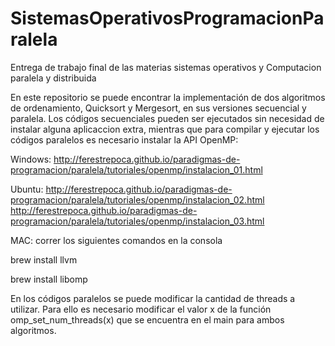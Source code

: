 # SistemasOperativosProgramacionParalela
Entrega de trabajo final de las materias sistemas operativos y Computacion paralela y distribuida

En este repositorio se puede encontrar la implementación de dos algoritmos de ordenamiento, Quicksort y Mergesort, en sus versiones secuencial y paralela.
Los códigos secuenciales pueden ser ejecutados sin necesidad de instalar alguna aplicaccion extra, mientras que para compilar y ejecutar los códigos paralelos es necesario instalar la API OpenMP:

Windows: http://ferestrepoca.github.io/paradigmas-de-programacion/paralela/tutoriales/openmp/instalacion_01.html

Ubuntu: http://ferestrepoca.github.io/paradigmas-de-programacion/paralela/tutoriales/openmp/instalacion_02.html 
http://ferestrepoca.github.io/paradigmas-de-programacion/paralela/tutoriales/openmp/instalacion_03.html 

MAC: correr los siguientes comandos en la consola

brew install llvm  

brew install libomp
	
  En los códigos paralelos se puede modificar la cantidad de threads a utilizar. Para ello es necesario modificar el valor x de la función omp_set_num_threads(x) que se encuentra en el main para ambos algoritmos.

